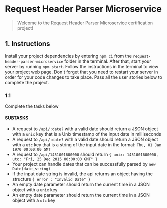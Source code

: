 # Request Header Parser Microservice

> Welcome to the Request Header Parser Microservice certification project!

## 1. Instructions

Install your project dependencies by entering `npm ci` from the `request-header-parser-microservice` folder in the terminal. After that, start your server by running `npm start`. Follow the instructions in the terminal to view your project web page. Don't forget that you need to restart your server in order for your code changes to take place. Pass all the user stories below to complete the project.

### 1.1

Complete the tasks below

#### SUBTASKS

- A request to `/api/:date?` with a valid date should return a JSON object with a `unix` key that is a Unix timestamp of the input date in milliseconds
- A request to `/api/:date?` with a valid date should return a JSON object with a `utc` key that is a string of the input date in the format: `Thu, 01 Jan 1970 00:00:00 GMT`
- A request to `/api/1451001600000` should return `{ unix: 1451001600000, utc: "Fri, 25 Dec 2015 00:00:00 GMT" }`
- Your project can handle dates that can be successfully parsed by `new Date(date_string)`
- If the input date string is invalid, the api returns an object having the structure `{ error : "Invalid Date" }`
- An empty date parameter should return the current time in a JSON object with a `unix` key
- An empty date parameter should return the current time in a JSON object with a `utc` key
